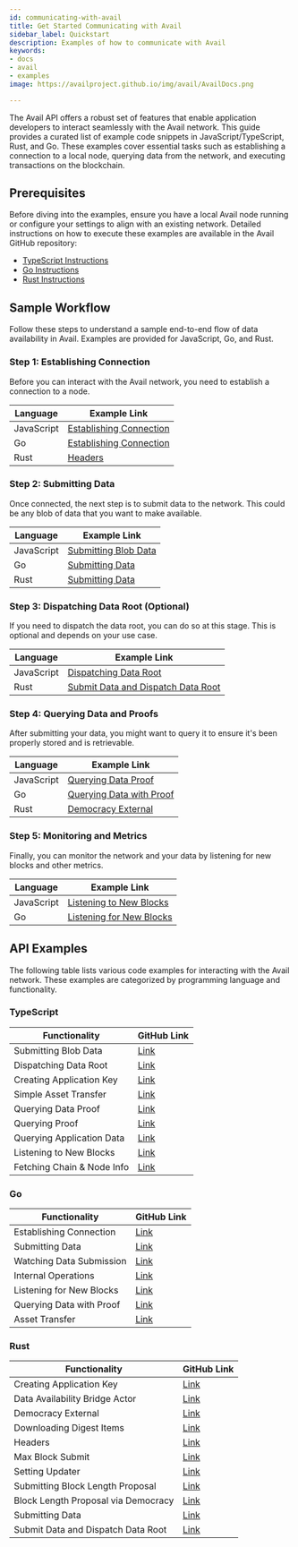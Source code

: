 ```yaml
---
id: communicating-with-avail
title: Get Started Communicating with Avail
sidebar_label: Quickstart
description: Examples of how to communicate with Avail
keywords:
- docs
- avail
- examples
image: https://availproject.github.io/img/avail/AvailDocs.png

---
```


The Avail API offers a robust set of features that enable application developers to interact 
seamlessly with the Avail network. This guide provides a curated list of example code snippets in 
JavaScript/TypeScript, Rust, and Go. These examples cover essential tasks such as establishing a 
connection to a local node, querying data from the network, and executing transactions on the 
blockchain.

## Prerequisites

Before diving into the examples, ensure you have a local Avail node running or configure your settings to align with an existing network. Detailed instructions on how to execute these examples are available in the Avail GitHub repository:

- [TypeScript Instructions](https://github.com/availproject/avail/blob/develop/examples/ts/README.md)
- [Go Instructions](https://github.com/availproject/avail/blob/develop/examples/go/README.md)
- [Rust Instructions](https://github.com/availproject/avail/blob/develop/avail-subxt/examples/README.md)

## Sample Workflow

Follow these steps to understand a sample end-to-end flow of data availability in Avail. Examples are provided for JavaScript, Go, and Rust.

### Step 1: Establishing Connection

Before you can interact with the Avail network, you need to establish a connection to a node. 

| Language    | Example Link                                                                                     |
|-------------|--------------------------------------------------------------------------------------------------|
| JavaScript  | [Establishing Connection](https://github.com/availproject/avail/tree/develop/examples/ts/src/connect.ts) |
| Go          | [Establishing Connection](https://github.com/availproject/avail/tree/old_develop/examples/go/connect)     |
| Rust        | [Headers](https://github.com/availproject/avail/blob/old_develop/avail-subxt/examples/headers.rs)          |

### Step 2: Submitting Data

Once connected, the next step is to submit data to the network. This could be any blob of data that you want to make available.

| Language    | Example Link                                                                                     |
|-------------|--------------------------------------------------------------------------------------------------|
| JavaScript  | [Submitting Blob Data](https://github.com/availproject/avail/tree/develop/examples/ts/src/data_submit.ts)  |
| Go          | [Submitting Data](https://github.com/availproject/avail/tree/old_develop/examples/go/dataSubmit)          |
| Rust        | [Submitting Data](https://github.com/availproject/avail/blob/old_develop/avail-subxt/examples/submit_data.rs)|

### Step 3: Dispatching Data Root (Optional)

If you need to dispatch the data root, you can do so at this stage. This is optional and depends on your use case.

| Language    | Example Link                                                                                     |
|-------------|--------------------------------------------------------------------------------------------------|
| JavaScript  | [Dispatching Data Root](https://github.com/availproject/avail/tree/develop/examples/ts/src/dispatch_data_root.ts)|
| Rust        | [Submit Data and Dispatch Data Root](https://github.com/availproject/avail/blob/old_develop/avail-subxt/examples/submit_data_and_dispatch_data_root.rs)|

### Step 4: Querying Data and Proofs

After submitting your data, you might want to query it to ensure it's been properly stored and is retrievable.

| Language    | Example Link                                                                                     |
|-------------|--------------------------------------------------------------------------------------------------|
| JavaScript  | [Querying Data Proof](https://github.com/availproject/avail/tree/develop/examples/ts/src/query_proof_data.ts)  |
| Go          | [Querying Data with Proof](https://github.com/availproject/avail/tree/old_develop/examples/go/queryProofData)  |
| Rust        | [Democracy External](https://github.com/availproject/avail/blob/old_develop/avail-subxt/examples/democracy_external.rs)|

### Step 5: Monitoring and Metrics

Finally, you can monitor the network and your data by listening for new blocks and other metrics.

| Language    | Example Link                                                                                     |
|-------------|--------------------------------------------------------------------------------------------------|
| JavaScript  | [Listening to New Blocks](https://github.com/availproject/avail/tree/develop/examples/ts/src/listen_new_blocks.ts)|
| Go          | [Listening for New Blocks](https://github.com/availproject/avail/tree/old_develop/examples/go/listenNewBlocks)   |

## API Examples

The following table lists various code examples for interacting with the Avail network. These examples are categorized by programming language and functionality.

<div style={{ display: 'flex', justifyContent: 'space-between' }}>

<!-- TypeScript/JavaScript Examples -->
<div style={{ width: '45%' }}>

### TypeScript

| Functionality                | GitHub Link                                                                                     |
|------------------------------|-------------------------------------------------------------------------------------------------|
| Submitting Blob Data         | [Link](https://github.com/availproject/avail/tree/develop/examples/ts/src/data_submit.ts)        |
| Dispatching Data Root        | [Link](https://github.com/availproject/avail/tree/develop/examples/ts/src/dispatch_data_root.ts)  |
| Creating Application Key     | [Link](https://github.com/availproject/avail/tree/develop/examples/ts/src/app_id.ts)             |
| Simple Asset Transfer        | [Link](https://github.com/availproject/avail/tree/develop/examples/ts/src/transfer.ts)           |
| Querying Data Proof          | [Link](https://github.com/availproject/avail/tree/develop/examples/ts/src/query_proof_data.ts)   |
| Querying Proof               | [Link](https://github.com/availproject/avail/tree/develop/examples/ts/src/query_proof.ts)        |
| Querying Application Data    | [Link](https://github.com/availproject/avail/tree/develop/examples/ts/src/query_app_data.ts)     |
| Listening to New Blocks      | [Link](https://github.com/availproject/avail/tree/develop/examples/ts/src/listen_new_blocks.ts)  |
| Fetching Chain & Node Info   | [Link](https://github.com/availproject/avail/tree/develop/examples/ts/src/connect.ts)            |

</div>

<!-- Go Examples -->
<div style={{ width: '45%' }}>

### Go

| Functionality                | GitHub Link                                                                                     |
|------------------------------|-------------------------------------------------------------------------------------------------|
| Establishing Connection      | [Link](https://github.com/availproject/avail/tree/old_develop/examples/go/connect)               |
| Submitting Data              | [Link](https://github.com/availproject/avail/tree/old_develop/examples/go/dataSubmit)            |
| Watching Data Submission     | [Link](https://github.com/availproject/avail/tree/old_develop/examples/go/dataSubmitWatch)       |
| Internal Operations          | [Link](https://github.com/availproject/avail/tree/old_develop/examples/go/internal)              |
| Listening for New Blocks     | [Link](https://github.com/availproject/avail/tree/old_develop/examples/go/listenNewBlocks)       |
| Querying Data with Proof     | [Link](https://github.com/availproject/avail/tree/old_develop/examples/go/queryProofData)        |
| Asset Transfer               | [Link](https://github.com/availproject/avail/tree/old_develop/examples/go/transfer)              |

</div>

<!-- Rust Examples -->
<div style={{ width: '45%' }}>

### Rust

| Functionality                             | GitHub Link                                                                                                          |
|-------------------------------------------|----------------------------------------------------------------------------------------------------------------------|
| Creating Application Key                  | [Link](https://github.com/availproject/avail/blob/old_develop/avail-subxt/examples/create_app_key.rs)                 |
| Data Availability Bridge Actor            | [Link](https://github.com/availproject/avail/blob/old_develop/avail-subxt/examples/da_bridge_actor.rs)                |
| Democracy External                        | [Link](https://github.com/availproject/avail/blob/old_develop/avail-subxt/examples/democracy_external.rs)              |
| Downloading Digest Items                  | [Link](https://github.com/availproject/avail/blob/old_develop/avail-subxt/examples/download_digest_items.rs)          |
| Headers                                   | [Link](https://github.com/availproject/avail/blob/old_develop/avail-subxt/examples/headers.rs)                        |
| Max Block Submit                          | [Link](https://github.com/availproject/avail/blob/old_develop/avail-subxt/examples/max_block_submit.rs)                |
| Setting Updater                           | [Link](https://github.com/availproject/avail/blob/old_develop/avail-subxt/examples/set_updater.rs)                     |
| Submitting Block Length Proposal          | [Link](https://github.com/availproject/avail/blob/old_develop/avail-subxt/examples/submit_block_length_proposal.rs)    |
| Block Length Proposal via Democracy       | [Link](https://github.com/availproject/avail/blob/old_develop/avail-subxt/examples/submit_block_length_proposal_democracy.rs) |
| Submitting Data                           | [Link](https://github.com/availproject/avail/blob/old_develop/avail-subxt/examples/submit_data.rs)                     |
| Submit Data and Dispatch Data Root        | [Link](https://github.com/availproject/avail/blob/old_develop/avail-subxt/examples/submit_data_and_dispatch_data_root.rs) |


</div>

</div>
